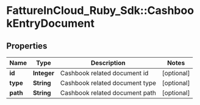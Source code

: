 # FattureInCloud_Ruby_Sdk::CashbookEntryDocument

## Properties

| Name | Type | Description | Notes |
| ---- | ---- | ----------- | ----- |
| **id** | **Integer** | Cashbook related document id | [optional] |
| **type** | **String** | Cashbook related document type | [optional] |
| **path** | **String** | Cashbook related document path | [optional] |


